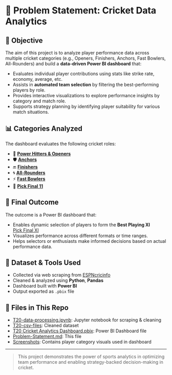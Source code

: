 # 🏏 Problem Statement: Cricket Data Analytics

## 🎯 Objective

The aim of this project is to analyze player performance data across multiple cricket categories (e.g., Openers, Finishers, Anchors, Fast Bowlers, All-Rounders) and build a **data-driven Power BI dashboard** that:

- Evaluates individual player contributions using stats like strike rate, economy, average, etc.
- Assists in **automated team selection** by filtering the best-performing players by role.
- Provides interactive visualizations to explore performance insights by category and match role.
- Supports strategy planning by identifying player suitability for various match situations.

## 📊 Categories Analyzed

The dashboard evaluates the following cricket roles:

- 🧨 **[Power Hitters & Openers](Screenshots/power_hitters_and_openers.jpg)**
- 🛡️ **[Anchors](Screenshots/anchors.jpg)**
- 🔚 **[Finishers](Screenshots/finishers.jpg)**
- 🌀 **[All-Rounders](Screenshots/all_rounders.jpg)**
- ⚡ **[Fast Bowlers](Screenshots/fast_bowlers.jpg)**
- 🏏 **[Pick Final 11](Screenshots/pick_final_11.jpg)**



## 🏁 Final Outcome

The outcome is a Power BI dashboard that:

- Enables dynamic selection of players to form the **Best Playing XI**  
  [Pick Final XI](Screenshots/pick_final_11.jpg)
- Visualizes performance across different formats or time ranges.
- Helps selectors or enthusiasts make informed decisions based on actual performance data.

## 📂 Dataset & Tools Used

- Collected via web scraping from [ESPNcricinfo](https://www.espncricinfo.com/)
- Cleaned & analyzed using **Python**, **Pandas**
- Dashboard built with **Power BI**
- Output exported as `.pbix` file

## 🔗 Files in This Repo

- [T20-data-processing.ipynb](./T20-data-processing.ipynb): Jupyter notebook for scraping & cleaning
- [T20-csv-files](./T20-csv-files/): Cleaned dataset
- [T20 Cricket Analytics Dashboard.pbix](./T20%20Cricket%20Analytics%20Dashboard.pbix): Power BI Dashboard file
- [Problem-Statement.md](./Problem-Statement.md): This file
- [Screenshots](./Screenshots/): Contains player category visuals used in dashboard


---

> This project demonstrates the power of sports analytics in optimizing team performance and enabling strategy-backed decision-making in cricket.

